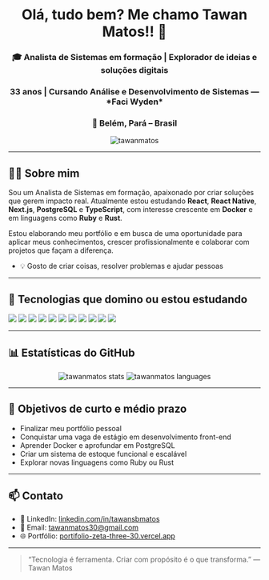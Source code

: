 <h1 align="center">Olá, tudo bem? Me chamo Tawan Matos!! 👋</h1>
<h3 align="center">🎓 Analista de Sistemas em formação | Explorador de ideias e soluções digitais</h3>
<h3 align="center">33 anos | Cursando Análise e Desenvolvimento de Sistemas — *Faci Wyden* </h3>
<h3 align="center">📍 Belém, Pará – Brasil</h3>
 

<p align="center">
  <img src="https://komarev.com/ghpvc/?username=tawanmatos&label=Visualizações&color=0e75b6&style=flat" alt="tawanmatos" />
</p>

---

## 👨‍💻 Sobre mim

Sou um Analista de Sistemas em formação, apaixonado por criar soluções que gerem impacto real. Atualmente estou estudando **React**, **React Native**, **Next.js**, **PostgreSQL** e **TypeScript**, com interesse crescente em **Docker** e em linguagens como **Ruby** e **Rust**.

Estou elaborando meu portfólio e em busca de uma oportunidade para aplicar meus conhecimentos, crescer profissionalmente e colaborar com projetos que façam a diferença.

- 💡 Gosto de criar coisas, resolver problemas e ajudar pessoas  

---

## 🚀 Tecnologias que domino ou estou estudando

<p align="left">
  <img src="https://img.shields.io/badge/HTML5-E34F26?style=for-the-badge&logo=html5&logoColor=white" />
  <img src="https://img.shields.io/badge/CSS3-1572B6?style=for-the-badge&logo=css3&logoColor=white" />
  <img src="https://img.shields.io/badge/JavaScript-F7DF1E?style=for-the-badge&logo=javascript&logoColor=black" />
  <img src="https://img.shields.io/badge/TypeScript-3178C6?style=for-the-badge&logo=typescript&logoColor=white" />
  <img src="https://img.shields.io/badge/React-20232A?style=for-the-badge&logo=react&logoColor=61DAFB" />
  <img src="https://img.shields.io/badge/React_Native-20232A?style=for-the-badge&logo=react&logoColor=61DAFB" />
  <img src="https://img.shields.io/badge/Next.js-000000?style=for-the-badge&logo=nextdotjs&logoColor=white" />
  <img src="https://img.shields.io/badge/PostgreSQL-336791?style=for-the-badge&logo=postgresql&logoColor=white" />
  <img src="https://img.shields.io/badge/Docker-2496ED?style=for-the-badge&logo=docker&logoColor=white" />
  <img src="https://img.shields.io/badge/Git-F05032?style=for-the-badge&logo=git&logoColor=white" />
  <img src="https://img.shields.io/badge/GitHub-181717?style=for-the-badge&logo=github&logoColor=white" />
</p>

---

## 📊 Estatísticas do GitHub

<p align="center">
  <img src="https://github-readme-stats.vercel.app/api?username=tawanmatos&show_icons=true&theme=dracula" alt="tawanmatos stats" />
  <img src="https://github-readme-stats.vercel.app/api/top-langs/?username=tawanmatos&layout=compact&theme=dracula" alt="tawanmatos languages" />
</p>

---

## 🎯 Objetivos de curto e médio prazo

- Finalizar meu portfólio pessoal
- Conquistar uma vaga de estágio em desenvolvimento front-end
- Aprender Docker e aprofundar em PostgreSQL
- Criar um sistema de estoque funcional e escalável
- Explorar novas linguagens como Ruby ou Rust

---

## 📫 Contato

- 💼 LinkedIn: [linkedin.com/in/tawansbmatos](https://www.linkedin.com/in/tawan-s-b-matos-4b8828234/)
- 📧 Email: tawanmatos30@gmail.com
- 🌐 Portfólio: [portifolio-zeta-three-30.vercel.app](https://portifolio-zeta-three-30.vercel.app)

---

> “Tecnologia é ferramenta. Criar com propósito é o que transforma.” — Tawan Matos

